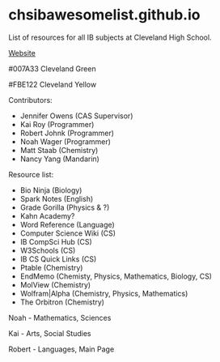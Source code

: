 # chsibawesomelist.github.io
List of resources for all IB subjects at Cleveland High School.

[Website](https://chsibawesomelist.github.io/)

#007A33 Cleveland Green

#FBE122 Cleveland Yellow

Contributors:
* Jennifer Owens (CAS Supervisor)
* Kai Roy (Programmer)
* Robert Johnk (Programmer)
* Noah Wager (Programmer)
* Matt Staab (Chemistry)
* Nancy Yang (Mandarin)

Resource list:
* Bio Ninja (Biology)
* Spark Notes (English)
* Grade Gorilla (Physics & ?)
* Kahn Academy?
* Word Reference (Language)
* Computer Science Wiki (CS)
* IB CompSci Hub (CS)
* W3Schools (CS)
* IB CS Quick Links (CS)
* Ptable (Chemistry)
* EndMemo (Chemisty, Physics, Mathematics, Biology, CS)
* MolView (Chemistry)
* Wolfram|Alpha (Chemistry, Physics, Mathematics)
* The Orbitron (Chemistry)

Noah - Mathematics, Sciences

Kai - Arts, Social Studies

Robert - Languages, Main Page
